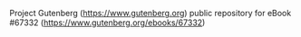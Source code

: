 Project Gutenberg (https://www.gutenberg.org) public repository for
eBook #67332 (https://www.gutenberg.org/ebooks/67332)
